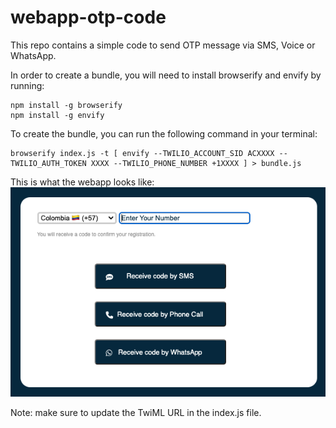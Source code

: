# webapp-otp-code
This repo contains a simple code to send OTP message via SMS, Voice or WhatsApp.

In order to create a bundle, you will need to install browserify and envify by running:
```
npm install -g browserify
npm install -g envify
```

To create the bundle, you can run the following command in your terminal:
```
browserify index.js -t [ envify --TWILIO_ACCOUNT_SID ACXXXX --TWILIO_AUTH_TOKEN XXXX --TWILIO_PHONE_NUMBER +1XXXX ] > bundle.js
```
This is what the webapp looks like:
![alt text](https://github.com/dferreira-ds/webapp-otp-code/blob/main/Screenshot.png)

Note: make sure to update the TwiML URL in the index.js file.
